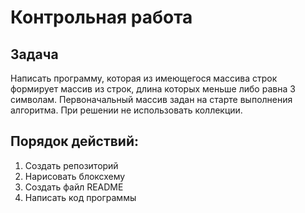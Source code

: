 # Контрольная работа
## Задача

Написать программу, которая из имеющегося массива строк формирует массив из строк, длина которых меньше либо равна 3 символам. Первоначальный массив задан на старте выполнения алгоритма. При решении не использовать коллекции.

## Порядок действий:

1. Создать репозиторий
2. Нарисовать блоксхему
3. Создать файл README
4. Написать код программы
